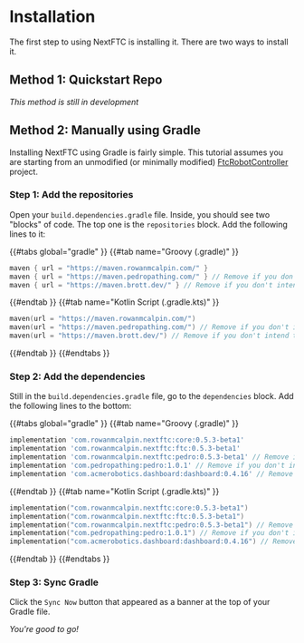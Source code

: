 # Installation

The first step to using NextFTC is installing it. There are two ways to install it. 

## Method 1: Quickstart Repo

*This method is still in development*

## Method 2: Manually using Gradle

Installing NextFTC using Gradle is fairly simple. This tutorial assumes you are starting from an unmodified (or minimally modified) [FtcRobotController](https://github.com/FIRST-Tech-Challenge/FtcRobotController) project. 

### Step 1: Add the repositories

Open your `build.dependencies.gradle` file. Inside, you should see two "blocks" of code. The top one is the `repositories` block. Add the following lines to it:

{{#tabs global="gradle" }}
{{#tab name="Groovy (.gradle)" }}
```groovy
maven { url = "https://maven.rowanmcalpin.com/" }
maven { url = "https://maven.pedropathing.com/" } // Remove if you don't intend to use PedroPathing
maven { url = "https://maven.brott.dev/" } // Remove if you don't intend to use the FTC Dashboard (required if using PedroPathing) 
```
{{#endtab }}
{{#tab name="Kotlin Script (.gradle.kts)" }}
```kt
maven(url = "https://maven.rowanmcalpin.com/")
maven(url = "https://maven.pedropathing.com/") // Remove if you don't intend to use PedroPathing
maven(url = "https://maven.brott.dev/") // Remove if you don't intend to use the FTC Dashboard (required if using PedroPathing)
```
{{#endtab }}
{{#endtabs }}

### Step 2: Add the dependencies

Still in the `build.dependencies.gradle` file, go to the `dependencies` block. Add the following lines to the bottom:

{{#tabs global="gradle" }}
{{#tab name="Groovy (.gradle)" }}
```groovy
implementation 'com.rowanmcalpin.nextftc:core:0.5.3-beta1'
implementation 'com.rowanmcalpin.nextftc:ftc:0.5.3-beta1'
implementation 'com.rowanmcalpin.nextftc:pedro:0.5.3-beta1' // Remove if you don't intend to use PedroPathing
implementation 'com.pedropathing:pedro:1.0.1' // Remove if you don't intend to use PedroPathing
implementation 'com.acmerobotics.dashboard:dashboard:0.4.16' // Remove if you don't intend to use the FTC Dashboard (required if using PedroPathing)
```
{{#endtab }}
{{#tab name="Kotlin Script (.gradle.kts)" }}
```kt
implementation("com.rowanmcalpin.nextftc:core:0.5.3-beta1")
implementation("com.rowanmcalpin.nextftc:ftc:0.5.3-beta1")
implementation("com.rowanmcalpin.nextftc:pedro:0.5.3-beta1") // Remove if you don't intend to use PedroPathing
implementation("com.pedropathing:pedro:1.0.1") // Remove if you don't intend to use PedroPathing
implementation("com.acmerobotics.dashboard:dashboard:0.4.16") // Remove if you don't intend to use the FTC Dashboard (required if using PedroPathing)
```
{{#endtab }}
{{#endtabs }}

### Step 3: Sync Gradle

Click the `Sync Now` button that appeared as a banner at the top of your Gradle file.

*You're good to go!*